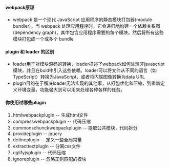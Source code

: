 #### webpack原理
- webpack 是一个现代 JavaScript 应用程序的静态模块打包器(module bundler)。当 webpack 处理应用程序时，它会递归地构建一个依赖关系图(dependency graph)，其中包含应用程序需要的每个模块，然后将所有这些模块打包成一个或多个 bundle

#### plugin 和 loader 的区别
- loader用于对模块源码的转换，loader描述了webpack如何处理非javascript模块，并且在buld中引入这些依赖。loader可以将文件从不同的语言（如TypeScript）转换为JavaScript，或者将内联图像转换为data URL
- plugin目的在于解决loader无法实现的其他事，从打包优化和压缩，到重新定义环境变量，功能强大到可以用来处理各种各样的任务。

#### 你使用过哪些plugin

1. htmlwebpackplugin  -- 生成html文件
2. compresswebpackplugin -- 代码压缩
3. commonschunckwebpackplugin  -- 提取公共模块，代码拆分
4. provideplugin  -- jquery
5. defineplugin -- 定义一些全局常量
6. extracttextplugin -- 分离css文件
7. uglifyjsplugin -- 代码压缩
8. ignoreplugin  -- 忽略正则匹配的模块